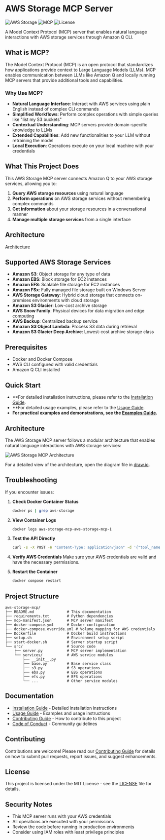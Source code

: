 # AWS Storage MCP Server

![AWS Storage](https://img.shields.io/badge/AWS-Storage-orange)
![MCP](https://img.shields.io/badge/MCP-Server-blue)
![License](https://img.shields.io/badge/License-MIT-green)

A Model Context Protocol (MCP) server that enables natural language interactions with AWS storage services through Amazon Q CLI.

## What is MCP?

The Model Context Protocol (MCP) is an open protocol that standardizes how applications provide context to Large Language Models (LLMs). MCP enables communication between LLMs like Amazon Q and locally running MCP servers that provide additional tools and capabilities.

### Why Use MCP?

- **Natural Language Interface**: Interact with AWS services using plain English instead of complex CLI commands
- **Simplified Workflows**: Perform complex operations with simple queries like "list my S3 buckets"
- **Contextual Understanding**: MCP servers provide domain-specific knowledge to LLMs
- **Extended Capabilities**: Add new functionalities to your LLM without retraining the model
- **Local Execution**: Operations execute on your local machine with your credentials

## What This Project Does

This AWS Storage MCP server connects Amazon Q to your AWS storage services, allowing you to:

1. **Query AWS storage resources** using natural language
2. **Perform operations** on AWS storage services without remembering complex commands
3. **Get information** about your storage resources in a conversational manner
4. **Manage multiple storage services** from a single interface

## Architecture
[Architecture](/docs/arch.drawio.png)

## Supported AWS Storage Services

- **Amazon S3**: Object storage for any type of data
- **Amazon EBS**: Block storage for EC2 instances
- **Amazon EFS**: Scalable file storage for EC2 instances
- **Amazon FSx**: Fully managed file storage built on Windows Server
- **AWS Storage Gateway**: Hybrid cloud storage that connects on-premises environments with cloud storage
- **Amazon S3 Glacier**: Low-cost archive storage
- **AWS Snow Family**: Physical devices for data migration and edge computing
- **AWS Backup**: Centralized backup service
- **Amazon S3 Object Lambda**: Process S3 data during retrieval
- **Amazon S3 Glacier Deep Archive**: Lowest-cost archive storage class

## Prerequisites

- Docker and Docker Compose
- AWS CLI configured with valid credentials
- Amazon Q CLI installed

## Quick Start

- **For detailed installation instructions, please refer to the [Installation Guide](docs/INSTALLATION.md).
- **For detailed usage examples, please refer to the [Usage Guide](docs/USAGE.md).
- **For practical examples and demonstrations, see the [Examples Guide](docs/EXAMPLES.md).**

## Architecture

The AWS Storage MCP server follows a modular architecture that enables natural language interactions with AWS storage services:

![AWS Storage MCP Architecture](docs/aws-storage-mcp-architecture.drawio)

For a detailed view of the architecture, open the diagram file in [draw.io](https://app.diagrams.net/).

## Troubleshooting

If you encounter issues:

1. **Check Docker Container Status**
   ```bash
   docker ps | grep aws-storage
   ```

2. **View Container Logs**
   ```bash
   docker logs aws-storage-mcp-aws-storage-mcp-1
   ```

3. **Test the API Directly**
   ```bash
   curl -s -X POST -H "Content-Type: application/json" -d '{"tool_name": "list_aws_profiles", "parameters": {}}' http://localhost:8080/invoke
   ```

4. **Verify AWS Credentials**
   Make sure your AWS credentials are valid and have the necessary permissions.

5. **Restart the Container**
   ```bash
   docker compose restart
   ```

## Project Structure

```
aws-storage-mcp/
├── README.md               # This documentation
├── requirements.txt        # Python dependencies
├── mcp-manifest.json       # MCP server manifest
├── docker-compose.yml      # Docker configuration
├── docker-compose.override.yml # Volume mapping for AWS credentials
├── Dockerfile              # Docker build instructions
├── setup.sh                # Environment setup script
├── start-docker.sh         # Server startup script
└── src/                    # Source code
    ├── server.py           # MCP server implementation
    └── services/           # AWS service modules
        ├── __init__.py
        ├── base.py         # Base service class
        ├── s3.py           # S3 operations
        ├── ebs.py          # EBS operations
        ├── efs.py          # EFS operations
        └── ...             # Other service modules
```

## Documentation

- [Installation Guide](docs/INSTALLATION.md) - Detailed installation instructions
- [Usage Guide](docs/USAGE.md) - Examples and usage instructions
- [Contributing Guide](CONTRIBUTING.md) - How to contribute to this project
- [Code of Conduct](CODE_OF_CONDUCT.md) - Community guidelines

## Contributing

Contributions are welcome! Please read our [Contributing Guide](CONTRIBUTING.md) for details on how to submit pull requests, report issues, and suggest enhancements.

## License

This project is licensed under the MIT License - see the [LICENSE](LICENSE) file for details.

## Security Notes

- This MCP server runs with your AWS credentials
- All operations are executed with your permissions
- Review the code before running in production environments
- Consider using IAM roles with least privilege principles
